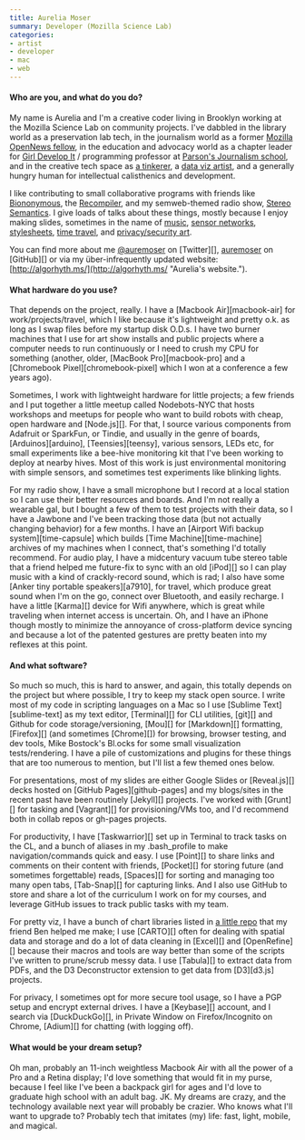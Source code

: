 ```yaml
---
title: Aurelia Moser
summary: Developer (Mozilla Science Lab)
categories:
- artist
- developer
- mac
- web
---
```


#### Who are you, and what do you do?

My name is Aurelia and I'm a creative coder living in Brooklyn working at the Mozilla Science Lab on community projects. I've dabbled in the library world as a preservation lab tech, in the journalism world as a former [Mozilla OpenNews fellow](https://opennews.org/what/fellowships/2014meet/ "A post about the OpenNews fellows of 2014."), in the education and advocacy world as a chapter leader for [Girl Develop It](https://www.girldevelopit.com/chapters/new-york "The New York chapter of the non-profit that helps women learn coding.") / programming professor at [Parson's Journalism school](http://journalismdesign.com/people/ "The core faculty at Parson's Journalism."), and in the creative tech space as [a tinkerer](http://www.meetup.com/nodebots/ "The NodeBots NY meetup for hardware and JavaScript hackers."), a [data viz artist](http://bl.ocks.org/auremoser "Aurelia's blocks"), and a generally hungry human for intellectual calisthenics and development.

I like contributing to small collaborative programs with friends like [Biononymous](http://biononymous.me/ "A community research hub on biological privacy."), the [Recompiler](http://recompilermag.com/ "A feminist hacker magazine."), and my semweb-themed radio show, [Stereo Semantics](http://www.stereosemantics.com/ "A radio show about the semantic web."). I give loads of talks about these things, mostly because I enjoy making slides, sometimes in the name of [music](https://vimeo.com/110801203 "A Vimeo video of Aurelia's talk on Stereo Semantics."), [sensor networks](https://vimeo.com/142207449 "A Vimeo video of Aurelia's talk about sensor data and maps."), [stylesheets](https://www.youtube.com/watch?v=37vZpa7_nss "A YouTube video of Aurelia's talk on styling slippy maps."), [time travel](https://vimeo.com/99248186 "A Vimeo video of Aurelia's talk on time travel."), and [privacy/security art](https://www.youtube.com/watch?v=kVhmxHmoXlk "A YouTube video of Aurelia's talk on working with sensitive information.").

You can find more about me [@auremoser](https://twitter.com/auremoser "Aurelia's Twitter account.") on [Twitter][], [auremoser](https://github.com/auremoser/ "Aurelia's GitHub account.") on [GitHub][] or via my über-infrequently updated website: [http://algorhyth.ms/](http://algorhyth.ms/ "Aurelia's website.").

#### What hardware do you use?

That depends on the project, really. I have a [Macbook Air][macbook-air] for work/projects/travel, which I like because it's lightweight and pretty o.k. as long as I swap files before my startup disk O.D.s. I have two burner machines that I use for art show installs and public projects where a computer needs to run continuously or I need to crush my CPU for something (another, older, [MacBook Pro][macbook-pro] and a [Chromebook Pixel][chromebook-pixel] which I won at a conference a few years ago). 

Sometimes, I work with lightweight hardware for little projects; a few friends and I put together a little meetup called Nodebots-NYC that hosts workshops and meetups for people who want to build robots with cheap, open hardware and [Node.js][]. For that, I source various components from Adafruit or SparkFun, or Tindie, and usually in the genre of boards, [Arduinos][arduino], [Teensies][teensy], various sensors, LEDs etc, for small experiments like a bee-hive monitoring kit that I've been working to deploy at nearby hives. Most of this work is just environmental monitoring with simple sensors, and sometimes test experiments like blinking lights.

For my radio show, I have a small microphone but I record at a local station so I can use their better resources and boards. And I'm not really a wearable gal, but I bought a few of them to test projects with their data, so I have a Jawbone and I've been tracking those data (but not actually changing behavior) for a few months. I have an [Airport Wifi backup system][time-capsule] which builds [Time Machine][time-machine] archives of my machines when I connect, that's something I'd totally recommend. For audio play, I have a midcentury vacuum tube stereo table that a friend helped me future-fix to sync with an old [iPod][] so I can play music with a kind of crackly-record sound, which is rad; I also have some [Anker tiny portable speakers][a7910], for travel, which produce great sound when I'm on the go, connect over Bluetooth, and easily recharge. I have a little [Karma][] device for Wifi anywhere, which is great while traveling when internet access is uncertain. Oh, and I have an iPhone though mostly to minimize the annoyance of cross-platform device syncing and because a lot of the patented gestures are pretty beaten into my reflexes at this point.

#### And what software?

So much so much, this is hard to answer, and again, this totally depends on the project but where possible, I try to keep my stack open source. I write most of my code in scripting languages on a Mac so I use [Sublime Text][sublime-text] as my text editor, [Terminal][] for CLI utilities, [git][] and Github for code storage/versioning, [Mou][] for [Markdown][] formatting, [Firefox][] (and sometimes [Chrome][]) for browsing, browser testing, and dev tools, Mike Bostock's Bl.ocks for some small visualization tests/rendering. I have a pile of customizations and plugins for these things that are too numerous to mention, but I'll list a few themed ones below. 

For presentations, most of my slides are either Google Slides or [Reveal.js][] decks hosted on [GitHub Pages][github-pages] and my blogs/sites in the recent past have been routinely [Jekyll][] projects. I've worked with [Grunt][] for tasking and [Vagrant][] for provisioning/VMs too, and I'd recommend both in collab repos or gh-pages projects.

For productivity, I have [Taskwarrior][] set up in Terminal to track tasks on the CL, and a bunch of aliases in my .bash_profile to make navigation/commands quick and easy. I use [Point][] to share links and comments on their content with friends, [Pocket][] for storing future (and sometimes forgettable) reads, [Spaces][] for sorting and managing too many open tabs, [Tab-Snap][] for capturing links. And I also use GitHub to store and share a lot of the curriculum I work on for my courses, and leverage GitHub issues to track public tasks with my team.

For pretty viz, I have a bunch of chart libraries listed in [a little repo](https://github.com/auremoser/chart-tools "Aurelia and Ben's chart tools.") that my friend Ben helped me make; I use [CARTO][] often for dealing with spatial data and storage and do a lot of data cleaning in [Excel][] and [OpenRefine][] because their macros and tools are way better than some of the scripts I've written to prune/scrub messy data. I use [Tabula][] to extract data from PDFs, and the D3 Deconstructor extension to get data from [D3][d3.js] projects.

For privacy, I sometimes opt for more secure tool usage, so I have a PGP setup and encrypt external drives. I have a [Keybase][] account, and I search via [DuckDuckGo][], in Private Window on Firefox/Incognito on Chrome, [Adium][] for chatting (with logging off). 

#### What would be your dream setup?

Oh man, probably an 11-inch weightless Macbook Air with all the power of a Pro and a Retina display; I'd love something that would fit in my purse, because I feel like I've been a backpack girl for ages and I'd love to graduate high school with an adult bag. JK. My dreams are crazy, and the technology available next year will probably be crazier. Who knows what I'll want to upgrade to? Probably tech that imitates (my) life: fast, light, mobile, and magical.